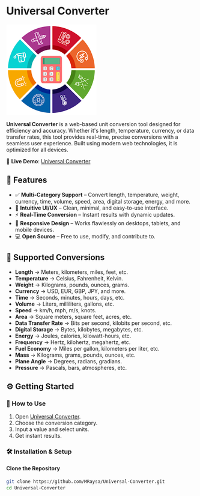 # Universal Converter  

![Logo](./assets/logo.png)  

**Universal Converter** is a web-based unit conversion tool designed for efficiency and accuracy. Whether it's length, temperature, currency, or data transfer rates, this tool provides real-time, precise conversions with a seamless user experience. Built using modern web technologies, it is optimized for all devices.  

🔗 **Live Demo**: [Universal Converter](https://universal-converter-three.vercel.app/)  

## 🚀 Features  

- ✅ **Multi-Category Support** – Convert length, temperature, weight, currency, time, volume, speed, area, digital storage, energy, and more.  
- 🎨 **Intuitive UI/UX** – Clean, minimal, and easy-to-use interface.  
- ⚡ **Real-Time Conversion** – Instant results with dynamic updates.  
- 📱 **Responsive Design** – Works flawlessly on desktops, tablets, and mobile devices.  
- 💻 **Open Source** – Free to use, modify, and contribute to.  

## 🔢 Supported Conversions  

- **Length** → Meters, kilometers, miles, feet, etc.  
- **Temperature** → Celsius, Fahrenheit, Kelvin.  
- **Weight** → Kilograms, pounds, ounces, grams.  
- **Currency** → USD, EUR, GBP, JPY, and more.  
- **Time** → Seconds, minutes, hours, days, etc.  
- **Volume** → Liters, milliliters, gallons, etc.  
- **Speed** → km/h, mph, m/s, knots.  
- **Area** → Square meters, square feet, acres, etc.  
- **Data Transfer Rate** → Bits per second, kilobits per second, etc.  
- **Digital Storage** → Bytes, kilobytes, megabytes, etc.  
- **Energy** → Joules, calories, kilowatt-hours, etc.  
- **Frequency** → Hertz, kilohertz, megahertz, etc.  
- **Fuel Economy** → Miles per gallon, kilometers per liter, etc.  
- **Mass** → Kilograms, grams, pounds, ounces, etc.  
- **Plane Angle** → Degrees, radians, gradians.  
- **Pressure** → Pascals, bars, atmospheres, etc.  

## ⚙️ Getting Started  

### 📌 How to Use  

1. Open [Universal Converter](https://universal-converter-three.vercel.app/).  
2. Choose the conversion category.  
3. Input a value and select units.  
4. Get instant results.  

### 🛠️ Installation & Setup  

#### Clone the Repository  
```sh
git clone https://github.com/MRaysa/Universal-Converter.git
cd Universal-Converter
